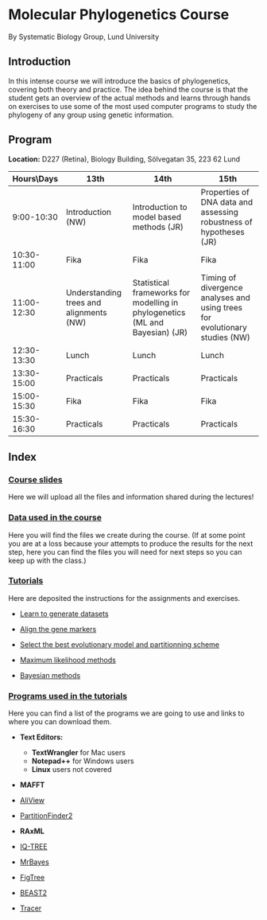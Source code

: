 # **Molecular Phylogenetics Course**

By Systematic Biology Group, Lund University

## **Introduction**

In this intense course we will introduce the basics of phylogenetics, covering both theory and practice. The idea behind the course is that the student gets an overview of the actual methods and learns through hands on exercises to use some of the most used computer programs to study the phylogeny of any group using genetic information.

## **Program**

**Location:** D227 (Retina), Biology Building, Sölvegatan 35, 223 62 Lund


| Hours\Days | 13th | 14th | 15th |
| ---------- | ---- | ---- | ---- |
| 9:00-10:30 | Introduction (NW) | Introduction to model based methods (JR) | Properties of DNA data and assessing robustness of hypotheses (JR) |
| 10:30-11:00 | Fika | Fika | Fika |
| 11:00-12:30 | Understanding trees and alignments (NW) | Statistical frameworks for modelling in phylogenetics (ML and Bayesian) (JR) | Timing of divergence analyses and using trees for evolutionary studies (NW) |
| 12:30-13:30 | Lunch | Lunch | Lunch |
| 13:30-15:00 | Practicals | Practicals | Practicals |
| 15:00-15:30 | Fika | Fika | Fika |
| 15:30-16:30 | Practicals | Practicals | Practicals |




## **Index**

### [Course slides](../../tree/master/Lectures)

Here we will upload all the files and information shared during the lectures!


### [Data used in the course](../../tree/master/Data/)

Here you will find the files we create during the course. (If at some point you are at a loss because your attempts to produce the results for the next step, here you can find the files you will need for next steps so you can keep up with the class.)


### [Tutorials](../../tree/master/Tutorials/)

Here are deposited the instructions for the assignments and exercises.


 * [Learn to generate datasets](../../tree/master/Tutorials/1.DatasetManipulation/)
	
 * [Align the gene markers](../../tree/master/Tutorials/2.Alignments/)
 
 * [Select the best evolutionary model and partitionning scheme](../../tree/master/Tutorials/3.ModelSelection/)
 
 * [Maximum likelihood methods](../../tree/master/Tutorials/4.MaximumLikelihood/)
 
 * [Bayesian methods](../../tree/master/Tutorials/5.BayesianInference/)
 
 

### [Programs used in the tutorials](../../tree/master/Software/)

Here you can find a list of the programs we are going to use and links to where you can download them.
 
 * **Text Editors:**
   	- **TextWrangler** for Mac users
   	- **Notepad++** for Windows users
   	- **Linux** users not covered

 * **MAFFT**

 * [AliView](http://www.ormbunkar.se/aliview/downloads/)

 * [PartitionFinder2](http://www.robertlanfear.com/partitionfinder/)

 * **RAxML**

 * [IQ-TREE](http://www.iqtree.org/)
 
 * [MrBayes](http://nbisweden.github.io/MrBayes/)
	
 * [FigTree](http://tree.bio.ed.ac.uk/software/figtree/)

 * [BEAST2](https://www.beast2.org/)

 * [Tracer](https://github.com/beast-dev/tracer/releases/tag/v1.7.1)

